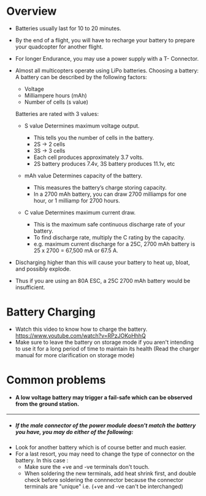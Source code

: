 # Overview


* Batteries usually last for 10 to 20 minutes. 
* By the end of a flight, you will have to recharge your battery to prepare your quadcopter for another flight.
*  For longer Endurance, you may use a power supply with a T- Connector.

* Almost all multicopters operate using LiPo batteries.
Choosing a battery:
A battery can be described by the following factors:
    - Voltage
    - Milliampere hours (mAh)
    - Number of cells (s value)

  Batteries are rated with 3 values:

    - S value Determines maximum voltage output.
      - This tells you the number of cells in the battery.
      - 2S -> 2 cells 
      - 3S -> 3 cells 
      - Each cell produces approximately 3.7 volts.
      - 2S battery produces 7.4v, 3S battery produces 11.1v, etc

    - mAh value Determines capacity of the battery.
      - This measures the battery’s charge storing capacity. 
      - In a 2700 mAh battery, you can draw 2700 milliamps for one hour, or 1 milliamp for 2700 hours.

    - C value Determines maximum current draw.
      - This is the maximum safe continuous discharge rate of your battery.
      - To find discharge rate, multiply the C rating by the capacity.
      - e.g. maximum current discharge for a 25C, 2700 mAh battery is 25 x 2700 = 67,500 mA or 67.5 A. 
* Discharging higher than this will cause your battery to heat up, bloat, and possibly explode.
* Thus if you are using an 80A ESC, a 25C 2700 mAh battery would be insufficient.

  
 # Battery Charging
                         
- Watch this video to know how to charge the battery.
https://www.youtube.com/watch?v=RPzJOKoHhhQ
- Make sure to leave the battery on storage mode if you aren't intending to use it for a long period of time to maintain its health
   (Read the charger manual for more clarification on storage mode)


# Common problems 
                        
* #### A low voltage battery may trigger a fail-safe which can be observed from the ground station.
---------------------
* ##### If the male connector of the power module doesn't match the battery you have, you may do either of the following:
- Look for another battery which is of course better and much easier.
- For a last resort, you may need to change the type of connector on the battery. In this case :
  - Make sure the +ve and -ve terminals don't touch.
  - When soldering the new terminals, add heat shrink first,
    and double check before soldering the connnector because the connector terminals are "unique"
    i.e. (+ve and -ve can't be interchanged)
